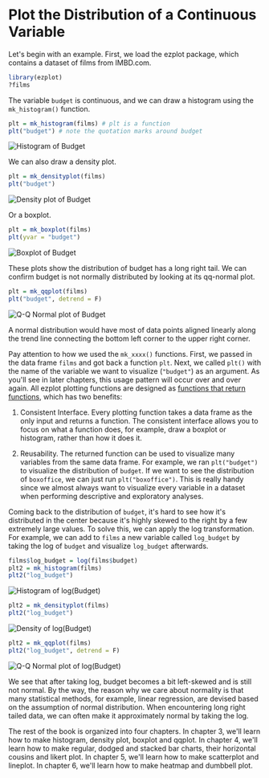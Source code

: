 # Plot the Distribution of a Continuous Variable

Let's begin with an example. First, we load the ezplot package, which contains 
a dataset of films from IMBD.com. 

```r
library(ezplot)
?films
```

The variable `budget` is continuous, and we can draw a histogram using the 
`mk_histogram()` function. 

```r
plt = mk_histogram(films) # plt is a function
plt("budget") # note the quotation marks around budget
```

![Histogram of Budget](images/hist_budget-1.png)

We can also draw a density plot.

```r
plt = mk_densityplot(films) 
plt("budget") 
```

![Density plot of Budget](images/density_budget-1.png)

Or a boxplot.

```r
plt = mk_boxplot(films) 
plt(yvar = "budget") 
```

![Boxplot of Budget](images/box_budget-1.png)

These plots show the distribution of budget has a long right tail. We can
confirm budget is not normally distributed by looking at its qq-normal plot. 

```r
plt = mk_qqplot(films) 
plt("budget", detrend = F) 
```

![Q-Q Normal plot of Budget](images/qq_budget-1.png)

A normal distribution would have most of data points aligned linearly along the 
trend line connecting the bottom left corner to the upper right corner. 

Pay attention to how we used the `mk_xxxx()` functions. First, we passed in
the data frame `films` and got back a function `plt`. Next, we called 
`plt()` with the name of the variable we want to visualize (`"budget"`) as an
argument. As you'll see in later chapters, this usage pattern will occur over 
and over again. All ezplot plotting functions are designed as [functions that return functions](http://masterr.org/r/functions-that-return-functions/), which has two 
benefits: 

1. Consistent Interface. Every plotting function takes a data frame as the only
input and returns a function. The consistent interface allows you to focus on 
what a function does, for example, draw a boxplot or histogram, rather than how 
it does it. 

2. Reusability. The returned function can be used to visualize many variables 
from the same data frame. For example, we ran `plt("budget")` to visualize
the distribution of `budget`. If we want to see the distribution of `boxoffice`,
we can just run `plt("boxoffice")`. This is really handy since we almost always 
want to visualize every variable in a dataset when performing descriptive and
exploratory analyses. 

Coming back to the distribution of `budget`, it's hard to see how it's 
distributed in the center because it's highly skewed to the right by a few 
extremely large values. To solve this, we can apply the log transformation. 
For example, we can add to `films` a new variable called `log_budget` by 
taking the log of `budget` and visualize `log_budget` afterwards.

```r
films$log_budget = log(films$budget)
plt2 = mk_histogram(films)
plt2("log_budget")
```

![Histogram of log(Budget)](images/hist_log_budget-1.png)


```r
plt2 = mk_densityplot(films)
plt2("log_budget")
```

![Density of log(Budget)](images/density_log_budget-1.png)


```r
plt2 = mk_qqplot(films)
plt2("log_budget", detrend = F)
```

![Q-Q Normal plot of log(Budget)](images/qq_log_budget-1.png)

We see that after taking log, budget becomes a bit left-skewed and is still
not normal. By the way, the reason why we care about normality is that many 
statistical methods, for example, linear regression, are devised based on the 
assumption of normal distribution. When encountering long right tailed data, 
we can often make it approximately normal by taking the log. 

The rest of the book is organized into four chapters. In chapter 3, we'll learn
how to make histogram, density plot, boxplot and qqplot. In chapter 4, we'll 
learn how to make regular, dodged and stacked bar charts, their horizontal
cousins and likert plot. In chapter 5, we'll learn how to make scatterplot and 
lineplot. In chapter 6, we'll learn how to make heatmap and dumbbell plot. 


